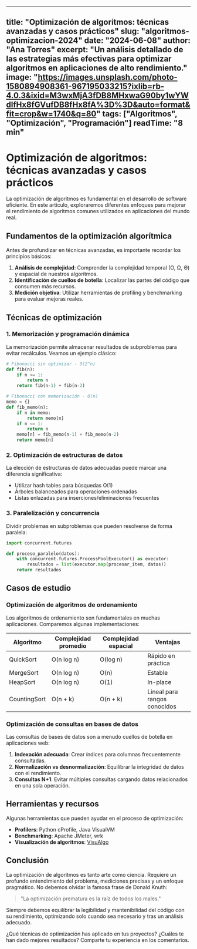
---
title: "Optimización de algoritmos: técnicas avanzadas y casos prácticos"
slug: "algoritmos-optimizacion-2024"
date: "2024-06-08"
author: "Ana Torres"
excerpt: "Un análisis detallado de las estrategias más efectivas para optimizar algoritmos en aplicaciones de alto rendimiento."
image: "https://images.unsplash.com/photo-1580894908361-967195033215?ixlib=rb-4.0.3&ixid=M3wxMjA3fDB8MHxwaG90by1wYWdlfHx8fGVufDB8fHx8fA%3D%3D&auto=format&fit=crop&w=1740&q=80"
tags: ["Algoritmos", "Optimización", "Programación"]
readTime: "8 min"
---

# Optimización de algoritmos: técnicas avanzadas y casos prácticos

La optimización de algoritmos es fundamental en el desarrollo de software eficiente. En este artículo, exploraremos diferentes enfoques para mejorar el rendimiento de algoritmos comunes utilizados en aplicaciones del mundo real.

## Fundamentos de la optimización algorítmica

Antes de profundizar en técnicas avanzadas, es importante recordar los principios básicos:

1. **Análisis de complejidad**: Comprender la complejidad temporal (O, Ω, Θ) y espacial de nuestros algoritmos.
2. **Identificación de cuellos de botella**: Localizar las partes del código que consumen más recursos.
3. **Medición objetiva**: Utilizar herramientas de profiling y benchmarking para evaluar mejoras reales.

## Técnicas de optimización

### 1. Memorización y programación dinámica

La memorización permite almacenar resultados de subproblemas para evitar recálculos. Veamos un ejemplo clásico:

```python
# Fibonacci sin optimizar - O(2^n)
def fib(n):
    if n <= 1:
        return n
    return fib(n-1) + fib(n-2)

# Fibonacci con memorización - O(n)
memo = {}
def fib_memo(n):
    if n in memo:
        return memo[n]
    if n <= 1:
        return n
    memo[n] = fib_memo(n-1) + fib_memo(n-2)
    return memo[n]
```

### 2. Optimización de estructuras de datos

La elección de estructuras de datos adecuadas puede marcar una diferencia significativa:

- Utilizar hash tables para búsquedas O(1)
- Árboles balanceados para operaciones ordenadas
- Listas enlazadas para inserciones/eliminaciones frecuentes

### 3. Paralelización y concurrencia

Dividir problemas en subproblemas que pueden resolverse de forma paralela:

```python
import concurrent.futures

def proceso_paralelo(datos):
    with concurrent.futures.ProcessPoolExecutor() as executor:
        resultados = list(executor.map(procesar_item, datos))
    return resultados
```

## Casos de estudio

### Optimización de algoritmos de ordenamiento

Los algoritmos de ordenamiento son fundamentales en muchas aplicaciones. Comparemos algunas implementaciones:

| Algoritmo | Complejidad promedio | Complejidad espacial | Ventajas |
|-----------|---------------------|----------------------|----------|
| QuickSort | O(n log n) | O(log n) | Rápido en práctica |
| MergeSort | O(n log n) | O(n) | Estable |
| HeapSort | O(n log n) | O(1) | In-place |
| CountingSort | O(n + k) | O(n + k) | Lineal para rangos conocidos |

### Optimización de consultas en bases de datos

Las consultas de bases de datos son a menudo cuellos de botella en aplicaciones web:

1. **Indexación adecuada**: Crear índices para columnas frecuentemente consultadas.
2. **Normalización vs desnormalización**: Equilibrar la integridad de datos con el rendimiento.
3. **Consultas N+1**: Evitar múltiples consultas cargando datos relacionados en una sola operación.

## Herramientas y recursos

Algunas herramientas que pueden ayudar en el proceso de optimización:

- **Profilers**: Python cProfile, Java VisualVM
- **Benchmarking**: Apache JMeter, wrk
- **Visualización de algoritmos**: [VisuAlgo](https://visualgo.net/)

## Conclusión

La optimización de algoritmos es tanto arte como ciencia. Requiere un profundo entendimiento del problema, mediciones precisas y un enfoque pragmático. No debemos olvidar la famosa frase de Donald Knuth:

> "La optimización prematura es la raíz de todos los males."

Siempre debemos equilibrar la legibilidad y mantenibilidad del código con su rendimiento, optimizando solo cuando sea necesario y tras un análisis adecuado.

¿Qué técnicas de optimización has aplicado en tus proyectos? ¿Cuáles te han dado mejores resultados? Comparte tu experiencia en los comentarios.
